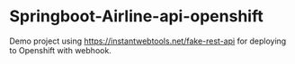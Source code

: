 # Springboot-Airline-api-openshift
Demo project using https://instantwebtools.net/fake-rest-api for deploying to Openshift with webhook.
